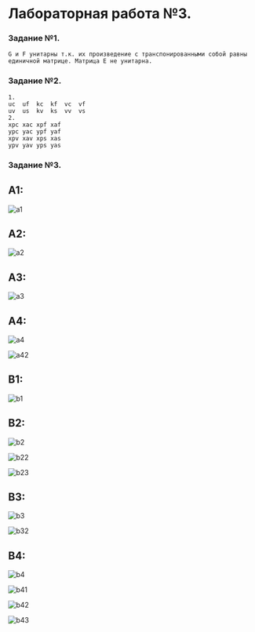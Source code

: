 # **Лабораторная работа №3.**

### **Задание №1.**
    G и F унитарны т.к. их произведение с транспонированными собой равны единичной матрице. Матрица Е не унитарна.

### **Задание №2.**
    1.
    uc  uf  kc  kf  vc  vf
    uv  us  kv  ks  vv  vs
    2.
    xpc xac xpf xaf
    ypc yac ypf yaf
    xpv xav xps xas
    ypv yav yps yas
    
### **Задание №3.**

## A1:

![a1](/mat_app/lab3/pic/a1.jpg)

## A2:

![a2](mat_app/lab3/pic/a2.jpg)

## A3:

![a3](mat_app/lab3/pic/A3.PNG)

## A4:

![a4](mat_app/lab3/pic/A4.PNG)

![a42](mat_app/lab3/pic/A4_2.PNG)

## B1:

![b1](mat_app/lab3/pic/b1.jpg)

## B2:

![b2](mat_app/lab3/pic/B2.PNG)

![b22](mat_app/lab3/pic/B2_2.PNG)

![b23](mat_app/lab3/pic/B2_3.PNG)

## B3:

![b3](mat_app/lab3/pic/B3.PNG)

![b32](mat_app/lab3/pic/B3_2.PNG)

## B4:

![b4](mat_app/lab3/pic/b4.jpg)

![b41](mat_app/lab3/pic/B41.PNG)

![b42](mat_app/lab3/pic/B42.PNG)

![b43](mat_app/lab3/pic/B43.PNG)